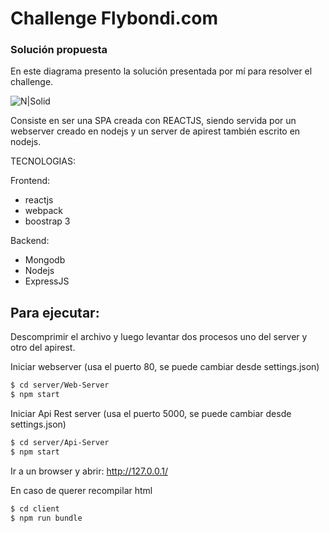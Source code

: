 # Challenge Flybondi.com

### Solución propuesta
En este diagrama presento la solución presentada por mí para resolver el challenge.

![N|Solid](http://damiancipolat.com/webFiles/flybondi-diagram.png)

Consiste en ser una SPA creada con REACTJS, siendo servida por un webserver creado en nodejs y un server
de apirest también escrito en nodejs.

TECNOLOGIAS:

Frontend:
 - reactjs
 - webpack
 - boostrap 3

Backend:
 - Mongodb
 - Nodejs
 - ExpressJS
 
## Para ejecutar:
Descomprimir el archivo y luego levantar dos procesos uno del server y otro del apirest.

Iniciar webserver (usa el puerto 80, se puede cambiar desde settings.json)

```sh
$ cd server/Web-Server
$ npm start
```

Iniciar Api Rest server (usa el puerto 5000, se puede cambiar desde settings.json)

```sh
$ cd server/Api-Server
$ npm start
```

Ir a un browser y abrir:
http://127.0.0.1/

En caso de querer recompilar html
```sh
$ cd client
$ npm run bundle
```

